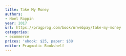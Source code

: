```yaml
---
title: Take My Money
authors:
- Noel Rappin
year: 2017
url: https://pragprog.com/book/nrwebpay/take-my-money
categories:
- ecommerce
prices: 'ebook: $25, paper: $38'
editor: Pragmatic Bookshelf
---
```

